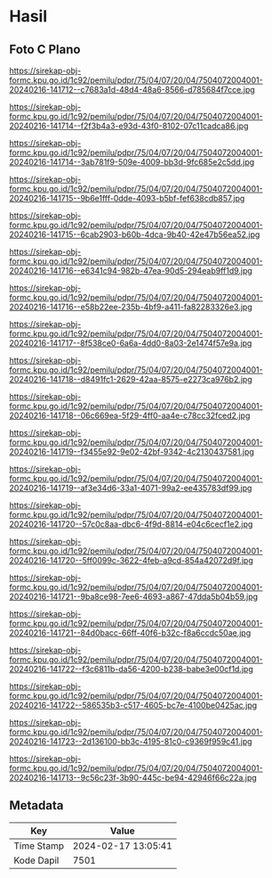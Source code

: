 # Hasil

## Foto C Plano

https://sirekap-obj-formc.kpu.go.id/1c92/pemilu/pdpr/75/04/07/20/04/7504072004001-20240216-141712--c7683a1d-48d4-48a6-8566-d785684f7cce.jpg

https://sirekap-obj-formc.kpu.go.id/1c92/pemilu/pdpr/75/04/07/20/04/7504072004001-20240216-141714--f2f3b4a3-e93d-43f0-8102-07c11cadca86.jpg

https://sirekap-obj-formc.kpu.go.id/1c92/pemilu/pdpr/75/04/07/20/04/7504072004001-20240216-141714--3ab781f9-509e-4009-bb3d-9fc685e2c5dd.jpg

https://sirekap-obj-formc.kpu.go.id/1c92/pemilu/pdpr/75/04/07/20/04/7504072004001-20240216-141715--9b6e1fff-0dde-4093-b5bf-fef638cdb857.jpg

https://sirekap-obj-formc.kpu.go.id/1c92/pemilu/pdpr/75/04/07/20/04/7504072004001-20240216-141715--6cab2903-b60b-4dca-9b40-42e47b56ea52.jpg

https://sirekap-obj-formc.kpu.go.id/1c92/pemilu/pdpr/75/04/07/20/04/7504072004001-20240216-141716--e6341c94-982b-47ea-90d5-294eab9ff1d9.jpg

https://sirekap-obj-formc.kpu.go.id/1c92/pemilu/pdpr/75/04/07/20/04/7504072004001-20240216-141716--e58b22ee-235b-4bf9-a411-fa82283326e3.jpg

https://sirekap-obj-formc.kpu.go.id/1c92/pemilu/pdpr/75/04/07/20/04/7504072004001-20240216-141717--8f538ce0-6a6a-4dd0-8a03-2e1474f57e9a.jpg

https://sirekap-obj-formc.kpu.go.id/1c92/pemilu/pdpr/75/04/07/20/04/7504072004001-20240216-141718--d8491fc1-2629-42aa-8575-e2273ca976b2.jpg

https://sirekap-obj-formc.kpu.go.id/1c92/pemilu/pdpr/75/04/07/20/04/7504072004001-20240216-141718--06c669ea-5f29-4ff0-aa4e-c78cc32fced2.jpg

https://sirekap-obj-formc.kpu.go.id/1c92/pemilu/pdpr/75/04/07/20/04/7504072004001-20240216-141719--f3455e92-9e02-42bf-9342-4c2130437581.jpg

https://sirekap-obj-formc.kpu.go.id/1c92/pemilu/pdpr/75/04/07/20/04/7504072004001-20240216-141719--af3e34d6-33a1-4071-99a2-ee435783df99.jpg

https://sirekap-obj-formc.kpu.go.id/1c92/pemilu/pdpr/75/04/07/20/04/7504072004001-20240216-141720--57c0c8aa-dbc6-4f9d-8814-e04c6cecf1e2.jpg

https://sirekap-obj-formc.kpu.go.id/1c92/pemilu/pdpr/75/04/07/20/04/7504072004001-20240216-141720--5ff0099c-3622-4feb-a9cd-854a42072d9f.jpg

https://sirekap-obj-formc.kpu.go.id/1c92/pemilu/pdpr/75/04/07/20/04/7504072004001-20240216-141721--9ba8ce98-7ee6-4693-a867-47dda5b04b59.jpg

https://sirekap-obj-formc.kpu.go.id/1c92/pemilu/pdpr/75/04/07/20/04/7504072004001-20240216-141721--84d0bacc-66ff-40f6-b32c-f8a6ccdc50ae.jpg

https://sirekap-obj-formc.kpu.go.id/1c92/pemilu/pdpr/75/04/07/20/04/7504072004001-20240216-141722--f3c6811b-da56-4200-b238-babe3e00cf1d.jpg

https://sirekap-obj-formc.kpu.go.id/1c92/pemilu/pdpr/75/04/07/20/04/7504072004001-20240216-141722--586535b3-c517-4605-bc7e-4100be0425ac.jpg

https://sirekap-obj-formc.kpu.go.id/1c92/pemilu/pdpr/75/04/07/20/04/7504072004001-20240216-141723--2d136100-bb3c-4195-81c0-c9369f959c41.jpg

https://sirekap-obj-formc.kpu.go.id/1c92/pemilu/pdpr/75/04/07/20/04/7504072004001-20240216-141713--9c56c23f-3b90-445c-be94-42946f66c22a.jpg


## Metadata

| Key        | Value               |
| ---------- | ------------------- |
| Time Stamp | 2024-02-17 13:05:41 |
| Kode Dapil | 7501                |



